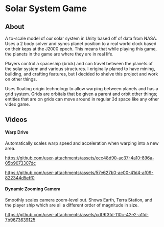 # Solar System Game


## About
A to-scale model of our solar system in Unity based off of data from NASA. Uses a 2 body solver and syncs planet position to a real world clock based on their keps at the J2000 epoch. This means that while playing this game, the planets in the game are where they are in real life.

Players control a spaceship (brick) and can travel between the planets of the solar system and various structures. I originally planed to have mining, building, and crafting features, but I decided to shelve this project and work on other things.

Uses floating origin technology to allow warping between planets and has a grid system. Grids are orbitals that be given a parent and orbit other things; entities that are on grids can move around in regular 3d space like any other video game.


## Videos

#### Warp Drive
Automatically scales warp speed and acceleration when warping into a new area.

https://github.com/user-attachments/assets/ecc48d90-ac37-4a10-896a-05b9073307dc

https://github.com/user-attachments/assets/57e627b0-ae00-41d4-af09-822344d5eff0

#### Dynamic Zooming Camera
Smoothly scales camera zoom-level out. Shows Earth, Terra Station, and the player ship which are all a different order of magnitude in size.

https://github.com/user-attachments/assets/cdf9f3fd-110c-42e2-a1fd-7b9673639125

